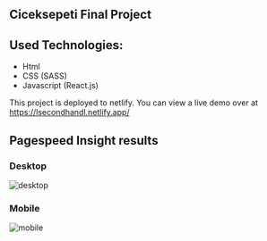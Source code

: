 ## Ciceksepeti Final Project

## Used Technologies:

- Html
- CSS (SASS)
- Javascript (React.js)

This project is deployed to netlify. You can view a live demo over at https://lsecondhandl.netlify.app/

## Pagespeed Insight results

### Desktop 

![desktop](https://user-images.githubusercontent.com/84132596/139582540-123360c4-23fe-4891-9e8e-b220cc26dca4.png)


### Mobile

![mobile](https://user-images.githubusercontent.com/84132596/139582563-9bc3b51d-ed13-4f23-a633-711fa05427e3.png)


